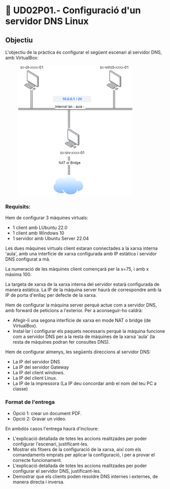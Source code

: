 # 📎 UD02P01.- Configuració d'un servidor DNS Linux

## Objectiu

L'objectiu de la pràctica és configurar el següent escenari al servidor DNS, amb VirtualBox:

<figure><img src="../.gitbook/assets/UD01A01.drawio.png" alt=""><figcaption></figcaption></figure>

### Requisits:

Hem de configurar 3 màquines virtuals:

* 1 client amb LUbuntu 22.0
* 1 client amb Windows 10
* 1 servidor amb Ubuntu Server 22.04

Les dues màquines virtuals client estaran connectades a la xarxa interna 'aula', amb una interfície de xarxa configurada amb IP estàtica i servidor DNS configurat a mà.&#x20;

La numeració de les màquines client començarà per la x=75, i amb x màxima 100.

La targeta de xarxa de la xarxa interna del servidor estarà configurada de manera estàtica. La IP de la màquina server haurà de correspondre amb la IP de porta d'enllaç per defecte de la xarxa.

Hem de configurar la màquina server perquè actue com a servidor DNS, amb forward de peticions a l'exterior.  Per a aconseguir-ho caldrà:

* Afegir-li una segona interfície de xarxa en mode NAT o bridge (de VirtualBox).
* Instal·lar i configurar els paquets necessaris perquè la màquina funcione com a servidor DNS per a la resta de màquines de la xarxa 'aula' (la resta de màquines podran fer consultes DNS).&#x20;

Hem de configurar almenys, les següents direccions al servidor DNS:

* La IP del servidor DNS
* La IP del servidor Gateway
* La IP del client windows.
* La IP del client Linux.
* La IP de la impressora (La IP deu concordar amb el nom del teu PC a classe)

### Format de l'entrega

* Opció 1: crear un document PDF.
* Opció 2: Gravar un vídeo.

En ambdós casos l'entrega haurà d'incloure:

* L'explicació detallada de totes les accions realitzades per poder configurar l'escenari, justificant-les.
* Mostrar els fitxers de la configuració de la xarxa, així com els comandaments emprats per aplicar la configuració, i per a provar el correcte funcionament.
* L'explicació detallada de totes les accions realitzades per poder configurar el servidor DNS, justificant-les.
* Demostrar que els clients poden resoldre DNS internes i externes, de manera directa i inversa.
